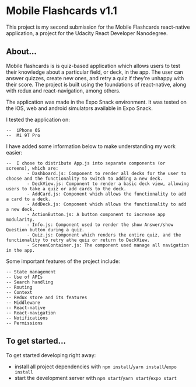 # Mobile Flashcards v1.1

This project is my second submission for the Mobile Flashcards react-native application, a project for the Udacity React Developer Nanodegree.

## About...

Mobile flashcards is is quiz-based application which allows users to test their knowledge about a particular field, or deck, in the app. The user can answer quizzes, create new ones, and retry a quiz if they're unhappy with their score. The project is built using the foundations of react-native, along with redux and react-navigation, among others.

The application was made in the Expo Snack environment. It was tested on the iOS, web and android simulators available in Expo Snack.

I tested the application on: 

    --  iPhone 6S
    --  Mi 9T Pro 

I have added some information below to make understanding my work easier:

    --  I chose to distribute App.js into separate components (or screens), which are:
            - Dashboard.js: Component to render all decks for the user to choose and the functionality to switch to adding a new deck.
            - DeckView.js: Component to render a basic deck view, allowing users to take a quiz or add cards to the deck. 
            - AddCard.js: Component which allows the functionality to add a card to a deck.
            - AddDeck.js: Component which allows the functionality to add a new deck.
            - ActionButton.js: A button component to increase app modularity.
            - Info.js: Component used to render the show Answer/show Question button during a quiz.
            - Quiz.js: Component which renders the entire quiz, and the functionality to retry athe quiz or return to DeckView.
            - ScreenContainer.js: The component used manage all navigation in the app.

Some important features of the project include:
    
    -- State management
    -- Use of APIs
    -- Search handling
    -- Routing
    -- Context
    -- Redux store and its features
    -- Middleware
    -- React-native
    -- React-navigation
    -- Notifications
    -- Permissions


## To get started...

To get started developing right away:

* install all project dependencies with `npm install`/`yarn install`/`expo install`
* start the development server with `npm start`/`yarn start`/`expo start`
